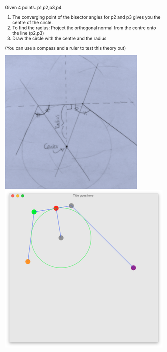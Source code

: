 Given 4 points. p1,p2,p3,p4 <!--more--> 

1. The converging point of the bisector angles for p2 and p3  gives you the centre of the circle.  
2. To find the radius: Project the orthogonal normal from the centre onto the line (p2,p3)
3. Draw the circle with the centre and the radius

(You can use a compass and a ruler to test this theory out)  

<img width="422" alt="img" src="https://raw.githubusercontent.com/stylekit/img/master/circle-tangent-3-lines.png">  

<img width="634" alt="img" src="https://raw.githubusercontent.com/stylekit/img/master/tangent to 3 lines.png">  